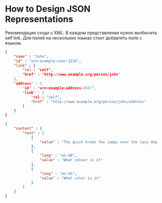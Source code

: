 # How to Design JSON Representations

Рекомендации сходи с XML:
В каждом представлении нужно вклбючать self link. 
Для полей на нескольких языках стоит добавлять поле с языком.
```json
{
    "name" : "John",
    "id" : "urn:example:user:1234",
    "link" : {
        "rel : "self",
        "href" : "http://www.example.org/person/john"
    },
    "address" : {
        "id" : "urn:example:address:4567",
        "link" : {
            "rel : "self",
            "href" : "http://www.example.org/person/john/address"
        }
    }
}
```
```json
{
    "content" : {
        "text" : [
            {
                "value" : "The quick brown fox jumps over the lazy dog."
            },
            {
                "lang" : "en-GB",
                "value" : "What colour is it"
            },
            {
                "lang" : "en-US",
                "value" : "What color is it"
            }
        ]
    }
}
```

